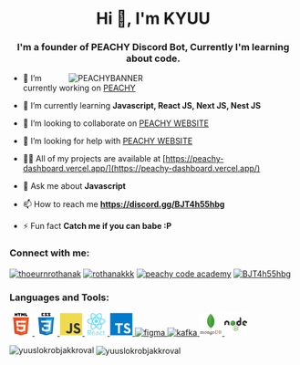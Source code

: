 <h1 align="center">Hi 👋, I'm KYUU</h1>
<h3 align="center">I'm a founder of PEACHY Discord Bot, Currently I'm learning about code.</h3>
<img align="right" alt="PEACHYBANNER" width="400" src="https://i.imgur.com/fFqwcK2.gif" />
<!-- <p align="left"> <img src="https://komarev.com/ghpvc/?username=yuuslokrobjakkroval&label=Profile%20views&color=0e75b6&style=flat" alt="yuuslokrobjakkroval" /> </p> -->

- 🔭 I’m currently working on [PEACHY](https://peachy-dashboard.vercel.app/)

- 🌱 I’m currently learning **Javascript, React JS, Next JS, Nest JS**

- 👯 I’m looking to collaborate on [PEACHY WEBSITE](https://peachy-website.vercel.app/)

- 🤝 I’m looking for help with [PEACHY WEBSITE](https://peachy-website.vercel.app/)

- 👨‍💻 All of my projects are available at [https://peachy-dashboard.vercel.app/](https://peachy-dashboard.vercel.app/)

- 💬 Ask me about **Javascript**

- 📫 How to reach me **https://discord.gg/BJT4h55hbg**

- ⚡ Fun fact **Catch me if you can babe :P**

<h3 align="left">Connect with me:</h3>
<p align="left">
<a href="https://fb.com/thoeurnrothanak" target="blank"><img align="center" src="https://raw.githubusercontent.com/rahuldkjain/github-profile-readme-generator/master/src/images/icons/Social/facebook.svg" alt="thoeurnrothanak" height="30" width="40" /></a>
<a href="https://instagram.com/rothanakkk" target="blank"><img align="center" src="https://raw.githubusercontent.com/rahuldkjain/github-profile-readme-generator/master/src/images/icons/Social/instagram.svg" alt="rothanakkk" height="30" width="40" /></a>
<a href="https://www.youtube.com/c/peachy code academy" target="blank"><img align="center" src="https://raw.githubusercontent.com/rahuldkjain/github-profile-readme-generator/master/src/images/icons/Social/youtube.svg" alt="peachy code academy" height="30" width="40" /></a>
<a href="https://discord.gg/BJT4h55hbg" target="blank"><img align="center" src="https://raw.githubusercontent.com/rahuldkjain/github-profile-readme-generator/master/src/images/icons/Social/discord.svg" alt="BJT4h55hbg" height="30" width="40" /></a>
</p>

<h3 align="left">Languages and Tools:</h3>
<p align="left"> <a href="https://www.w3.org/html/" target="_blank" rel="noreferrer"> <img src="https://raw.githubusercontent.com/devicons/devicon/master/icons/html5/html5-original-wordmark.svg" alt="html5" width="40" height="40"/> </a> <a href="https://www.w3schools.com/css/" target="_blank" rel="noreferrer"> <img src="https://raw.githubusercontent.com/devicons/devicon/master/icons/css3/css3-original-wordmark.svg" alt="css3" width="40" height="40"/> </a> <a href="https://developer.mozilla.org/en-US/docs/Web/JavaScript" target="_blank" rel="noreferrer"> <img src="https://raw.githubusercontent.com/devicons/devicon/master/icons/javascript/javascript-original.svg" alt="javascript" width="40" height="40"/> </a> <a href="https://reactjs.org/" target="_blank" rel="noreferrer"> <img src="https://raw.githubusercontent.com/devicons/devicon/master/icons/react/react-original-wordmark.svg" alt="react" width="40" height="40"/> </a> <a href="https://www.typescriptlang.org/" target="_blank" rel="noreferrer"> <img src="https://raw.githubusercontent.com/devicons/devicon/master/icons/typescript/typescript-original.svg" alt="typescript" width="40" height="40"/> </a> <a href="https://www.figma.com/" target="_blank" rel="noreferrer"> <img src="https://www.vectorlogo.zone/logos/figma/figma-icon.svg" alt="figma" width="40" height="40"/> </a> </a>  <a href="https://kafka.apache.org/" target="_blank" rel="noreferrer"> <img src="https://www.vectorlogo.zone/logos/apache_kafka/apache_kafka-icon.svg" alt="kafka" width="40" height="40"/> </a> <a href="https://www.mongodb.com/" target="_blank" rel="noreferrer"> <img src="https://raw.githubusercontent.com/devicons/devicon/master/icons/mongodb/mongodb-original-wordmark.svg" alt="mongodb" width="40" height="40"/> </a> <a href="https://nodejs.org" target="_blank" rel="noreferrer"> <img src="https://raw.githubusercontent.com/devicons/devicon/master/icons/nodejs/nodejs-original-wordmark.svg" alt="nodejs" width="40" height="40"/> </a> </p>

<p><img align="left" src="https://github-readme-stats.vercel.app/api/top-langs?username=yuuslokrobjakkroval&show_icons=true&locale=en&layout=compact" alt="yuuslokrobjakkroval" /></p>

<p>&nbsp;<img align="center" src="https://github-readme-stats.vercel.app/api?username=yuuslokrobjakkroval&show_icons=true&locale=en" alt="yuuslokrobjakkroval" /></p
